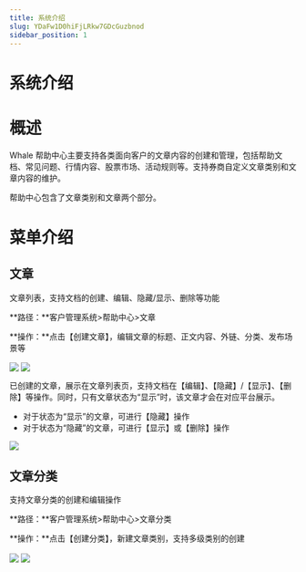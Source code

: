 ```yaml
---
title: 系统介绍
slug: YDaFw1D0hiFjLRkw7GDcGuzbnod
sidebar_position: 1
---
```



# 系统介绍

# 概述

Whale 帮助中心主要支持各类面向客户的文章内容的创建和管理，包括帮助文档、常见问题、行情内容、股票市场、活动规则等。支持券商自定义文章类别和文章内容的维护。

帮助中心包含了文章类别和文章两个部分。

# 菜单介绍

## 文章

文章列表，支持文档的创建、编辑、隐藏/显示、删除等功能

**路径：**客户管理系统&gt;帮助中心&gt;文章

**操作：**点击【创建文章】，编辑文章的标题、正文内容、外链、分类、发布场景等

<img src="/assets/ClAibJPDRo1ApcxQut3cQXGLnRb.png" src-width="2754" src-height="1438" align="center"/>

<img src="/assets/Lmanbe2Gbo39IdxirmoczUkQnRb.png" src-width="2726" src-height="1436" align="center"/>

已创建的文章，展示在文章列表页，支持文档在【编辑】、【隐藏】/【显示】、【删除】等操作。同时，只有文章状态为“显示”时，该文章才会在对应平台展示。

- 对于状态为“显示”的文章，可进行【隐藏】操作
- 对于状态为“隐藏”的文章，可进行【显示】或【删除】操作

<img src="/assets/XKewbwwvposyHqx9KapcUxP3nKe.png" src-width="2754" src-height="1360" align="center"/>

## 文章分类

支持文章分类的创建和编辑操作

**路径：**客户管理系统&gt;帮助中心&gt;文章分类

**操作：**点击【创建分类】，新建文章类别，支持多级类别的创建

<img src="/assets/JpAxbX5EuoMPqwxoiRwcILBNnhb.png" src-width="2740" src-height="1420" align="center"/>

<img src="/assets/XAe8b907Ao83TGxt7jaceGxInuf.png" src-width="2748" src-height="1066" align="center"/>

## 
